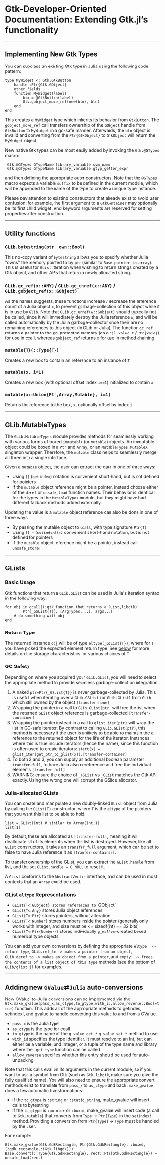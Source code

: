 # Gtk-Developer-Oriented Documentation: Extending Gtk.jl’s functionality
---

## Implementing New Gtk Types

You can subclass an existing Gtk type in Julia using the following code pattern:

    type MyWidget <: Gtk.GtkButton
        handle::Ptr{Gtk.GObject}
        other_fields
        function MyWidget(label)
            btn = @GtkButton(label)
            Gtk.gobject_move_ref(new(btn), btn)
        end
    end

This creates a `MyWidget` type which inherits its behavior from `GtkButton`. The `gobject_move_ref` call transfers ownership of the `GObject` handle from `GtkButton` to `MyWidget` in a gc-safe manner. Afterwards, the `btn` object is invalid and converting from the `Ptr{GtkObject}` to `GtkObject` will return the `MyWidget` object.

New native Gtk types can be most easily added by invoking the `Gtk.@GTypes` macro:

     Gtk.@GTypes GTypeName library_variable sym_name
     Gtk.@GTypes GTypeName library_variable gtyp_getter_expr

and then defining the appropriate outer constructors. Note that the `@GTypes` macro expects a variable `suffix` to be defined in the current module, which will be appended to the name of the type to create a unique type instance.

Please pay attention to existing constructors that already exist to avoid user confusion: for example, the first argument to a `GtkContainer` may optionally be its first child widget. And keyword arguments are reserved for setting properties after construction.

---

## Utility functions

### `GLib.bytestring(ptr, own::Bool)`

This no-copy variant of `bytestring` allows you to specify whether Julia "owns" the memory pointed to by `ptr` (similar to `Base.pointer_to_array`).
This is useful for `GList` iteration when wishing to return strings created by a Gtk object, and other APIs that return a newly allocated string.

### `GLib.gc_ref(x::ANY)` / `GLib.gc_unref(x::ANY)` / `GLib.gobject_ref(x::GObject)`

As the names suggests, these functions increase / decrease the reference count of a Julia object `x`, to prevent garbage-collection of this object while it is in use by `Glib`. Note that `GLib.gc_unref(w::GObject)` should typically not be called, since it will immediately destroy the Julia reference `w`, and will be called automatically by the Julia garbage-collector once their are no remaining references to this object (in GLib or Julia). The function `gc_ref` returns a pointer to the gc-protected memory (as a `*jl_value_t` / `Ptr{Void}`) for use in ccall, whereas `gobject_ref` returns `x` for use in method chaining.

### `mutable{T}(::Type{T})`

Creates a new box to contain an reference to an instance of `T`

### `mutable(x, i=1)`

Creates a new box (with optional offset index `i==1`) initialized to contain `x`

### `mutable(x::Union{Ptr,Array,Mutable}, i=1)`

Returns the reference to the box, `x`, optionally offset by index `i`

---

## GLib.MutableTypes

The `GLib.MutableTypes` module provides methods for seamlessly working with various forms of boxed `immutable` (or `mutable`) objects. An immutable object could be boxed in a `Ptr` and `Array`, or an `MutableTypes.MutableX` singleton wrapper. Therefore, the `mutable` class helps to seamlessly merge all three into a single interface.

Given a `mutable` object, the user can extract the data in one of three ways:

 * Using `[]` (`getindex`) notation is convenient short-hand, but is not defined for pointers
 * If the `mutable` object reference might be a pointer, instead choose either of the `deref` or `unsafe_load` function names. Their behavior is identical for the types in the `MutableTypes` module, but they might have had different fallback methods added externally.

Updating the value is a `mutable` object reference can also be done in one of three ways:

 * By passing the mutable object to `ccall`, with type signature `Ptr{T}`
 * Using `[] =` (`setindex!`) is convenient short-hand notation, but is not defined for pointers
 * If the `mutable` object reference might be a pointer, instead call `unsafe_store!`

---

## GLists

### Basic Usage

Gtk functions that return a `GLib.GList` can be used in Julia's iteration syntax in the following way:

    for obj in ccall((:gtk_function_that_returns_a_GList,libgtk),
            Ptr{_GSList{T}}, (ArgTypes...,), args...)
        # do something with obj
    end

### Return Type
The returned instance `obj` will be of type `eltype(_GSList{T})`, where for `T` you have picked the expected element return type. See [below](#glist-eltype-representations) for more details on the storage characteristics for various choices of `T`

### GC Safety

Depending on where you acquired your `GLib.GList`, you will need to select the appropriate method to provide seamless garbage-collection integration.

 1. A naked `ptr=Ptr{_GSList{T}}` is never garbage-collected by Julia. This is useful when iterating over a `GLib.GSList` (or `GLib.GList`) from `GLib` which still owned by the object `[transfer-none]`
 2. Wrapping the pointer in a call to `GLib.GList(ptr)` will free the list when the returned `GList` object reference is garbage-collected `[transfer-container]`
 3. Wrapping the pointer instead in a call to `glist_iter(ptr)` will wrap the list in GC-safe iterator. By contrast to calling `GLib.GList(ptr)`, this method is necessary if the user is unlikely to be able to maintain the a reference to the returned object for the life of the iterator. Instances where this is true include iterators (hence the name), since this function is often used to create iterators: `start(x) = glist_iter(get_ptr_to_glist(x))`. `[transfer-container]`
 4. To both 2 and 3, you can supply an additional boolean parameter `transfer-full`, to have Julia also dereference and free the individual elements `[transfer-full]`
 5. WARNING: ensure the choice of `_GSList` vs `_GList` matches the Gtk API exactly. Using the wrong one will corrupt the GSlice allocator.

### Julia-allocated GLists

You can create and manipulate a new doubly-linked `GList` object from Julia by calling the `GList(T)` constructor, where `T` is the `eltype` of the pointers that you want this list to be able to hold.

    list = GList(Int) # similar to Array(Int,1)
    list[1]

By default, these are allocated as `[transfer-full]`, meaning it will deallocate all of its elements when the list is destroyed. However, like all `GList` constructors, it takes an `transfer_full` argument, which can be set to false to have Julia reference it as `[tranfer-container]`.

To transfer ownership of the GList, you can extract the `GList.handle` from list, and the set `GList.handle = C_NULL` to reset it.

A `GList` conforms to the `AbstractVector` interface, and can be used in most contexts that an `Array` could be used.

### GList `eltype` Representations

 * `GList{T<:GObject} stores references to `GObject`
 * `GList{T<:Any}` stores Julia object references
 * `GList{T<:Ptr}` stores pointers, without alteration
 * `GList{T<:Number}` stores numbers inside the pointer (generally only works with Integer, and size must be <= sizeof(int) == 32 bits)
 * `GList{T<:Ptr{Number}}` stores individually `g_malloc`-created boxed numerical type objects

 You can add your own conversions by defining the appropriate `eltype  -> return type`, `GLib.ref_to -> makes a pointer from an object`, `GLib.deref_to -> makes an object from a pointer`, and `empty! -> frees the contents of a list object of this type` methods (see the bottom of `GLib/glist.jl` for examples.

---

## Adding new `GValue`⇄`Julia` auto-conversions

New GValue-to-Julia conversions can be implemented via the `Gtk.make_gvalue(pass_x,as_ctype,to_gtype,with_id,allow_reverse::Bool=true)` function. This adds all of the appropriate methods to getindex, setindex!, and gvalue to handle converting this value to and from a GValue.

- `pass_x` is the Julia type
- `as_ctype` is the type for ccall
- `to_gtype` is the name of the `g_value_get_*` `g_value_set_*` method to use
- `with_id` specifies the type identifier. It must resolve to an Int, but can either be a variable, and Integer, or a tuple of the type name and library where the `_get_type` function can be called
- `allow_reverse` specifies whether this entry should be used for auto-unpacking

Note that this calls eval on its arguments in the current module, so if you want to use a symbol from Gtk (such as `Gtk.libgtk`, make sure you give the fully qualified name). You will also need to ensure the appropriate convert methods exist to translate from `pass_x` to `as_ctype` and back. `make_gvalue` does a few automatic transformations:

- if the `to_gtype` is `:string` or `:static_string`, make_gvalue will insert calls to bytestring
- if the `to_gtype` is `:pointer` or `:boxed`, make_gvalue will insert code (a call to `Gtk.mutable`) that converts from `Type` -> `Ptr{Type}` in the `setindex!` method. Providing a conversion from `Ptr{Type}` -> `Type` must be handled by the user.

For example:

    Gtk.make_gvalue(Gtk.GdkRectangle, Ptr{Gtk.GdkRectangle}, :boxed, (:gdk_rectangle,:(Gtk.libgdk)))
    Base.convert(::Type{Gtk.GdkRectangle}, rect::Ptr{Gtk.GdkRectangle}) = unsafe_load(rect)
